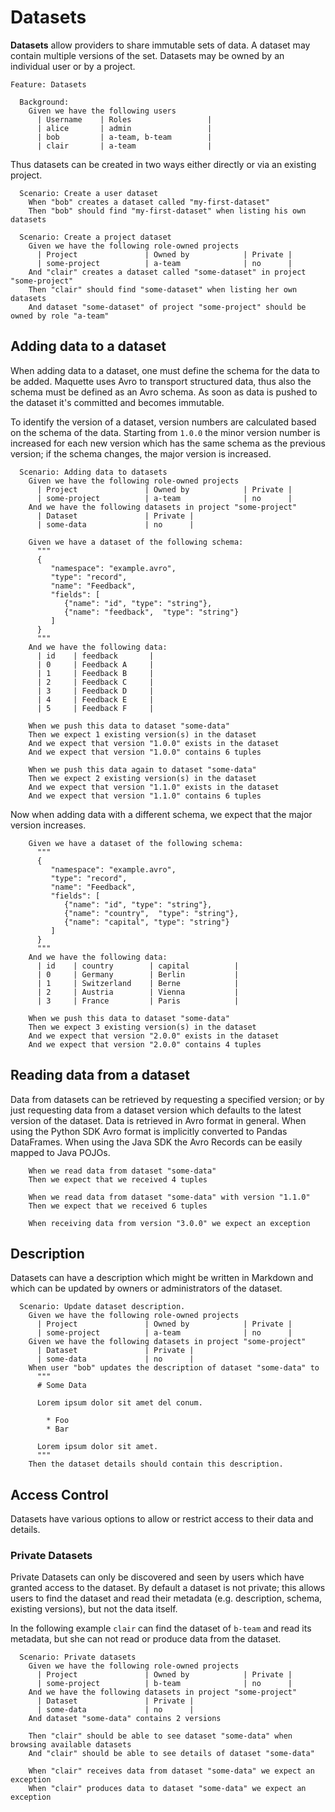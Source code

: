 # Datasets

**Datasets** allow providers to share immutable sets of data. A dataset may contain multiple versions of the set. Datasets may be owned by an individual user or by a project.

```gherkin
Feature: Datasets

  Background: 
    Given we have the following users
      | Username    | Roles                 |
      | alice       | admin                 |
      | bob         | a-team, b-team        |
      | clair       | a-team                |
```

Thus datasets can be created in two ways either directly or via an existing project.

```gherkin
  Scenario: Create a user dataset
    When "bob" creates a dataset called "my-first-dataset"
    Then "bob" should find "my-first-dataset" when listing his own datasets
    
  Scenario: Create a project dataset
    Given we have the following role-owned projects
      | Project               | Owned by            | Private |
      | some-project          | a-team              | no      |
    And "clair" creates a dataset called "some-dataset" in project "some-project"
    Then "clair" should find "some-dataset" when listing her own datasets
    And dataset "some-dataset" of project "some-project" should be owned by role "a-team"
```

## Adding data to a dataset

When adding data to a dataset, one must define the schema for the data to be added. Maquette uses Avro to transport structured data, thus also the schema must be defined as an Avro schema. As soon as data is pushed to the dataset it's committed and becomes immutable. 

To identify the version of a dataset, version numbers are calculated based on the schema of the data. Starting from `1.0.0` the minor version number is increased for each new version which has the same schema as the previous version; if the schema changes, the major version is increased.

```gherkin
  Scenario: Adding data to datasets
    Given we have the following role-owned projects
      | Project               | Owned by            | Private |
      | some-project          | a-team              | no      |
    And we have the following datasets in project "some-project"
      | Dataset               | Private |
      | some-data             | no      |
    
    Given we have a dataset of the following schema:
      """
      {
         "namespace": "example.avro",
         "type": "record",
         "name": "Feedback",
         "fields": [
            {"name": "id", "type": "string"},
            {"name": "feedback",  "type": "string"}
         ] 
      }
      """
    And we have the following data:
      | id    | feedback       |
      | 0     | Feedback A     |
      | 1     | Feedback B     |
      | 2     | Feedback C     |
      | 3     | Feedback D     |
      | 4     | Feedback E     |
      | 5     | Feedback F     |
    
    When we push this data to dataset "some-data"
    Then we expect 1 existing version(s) in the dataset
    And we expect that version "1.0.0" exists in the dataset
    And we expect that version "1.0.0" contains 6 tuples
    
    When we push this data again to dataset "some-data"
    Then we expect 2 existing version(s) in the dataset
    And we expect that version "1.1.0" exists in the dataset
    And we expect that version "1.1.0" contains 6 tuples
```

Now when adding data with a different schema, we expect that the major version increases.

```gherkin
    Given we have a dataset of the following schema:
      """
      {
         "namespace": "example.avro",
         "type": "record",
         "name": "Feedback",
         "fields": [
            {"name": "id", "type": "string"},
            {"name": "country",  "type": "string"},
            {"name": "capital", "type": "string"}
         ] 
      }
      """
    And we have the following data:
      | id    | country        | capital          |
      | 0     | Germany        | Berlin           |
      | 1     | Switzerland    | Berne            |
      | 2     | Austria        | Vienna           |
      | 3     | France         | Paris            |
      
    When we push this data to dataset "some-data"
    Then we expect 3 existing version(s) in the dataset
    And we expect that version "2.0.0" exists in the dataset
    And we expect that version "2.0.0" contains 4 tuples
```

## Reading data from a dataset

Data from datasets can be retrieved by requesting a specified version; or by just requesting data from a dataset version which defaults to the latest version of the dataset. Data is retrieved in Avro format in general. When using the Python SDK Avro format is implicitly converted to Pandas DataFrames. When using the Java SDK the Avro Records can be easily mapped to Java POJOs.

```gherkin
    When we read data from dataset "some-data"
    Then we expect that we received 4 tuples
    
    When we read data from dataset "some-data" with version "1.1.0"
    Then we expect that we received 6 tuples
    
    When receiving data from version "3.0.0" we expect an exception
```

## Description

Datasets can have a description which might be written in Markdown and which can be updated by owners or administrators of the dataset.

```gherkin
  Scenario: Update dataset description.
    Given we have the following role-owned projects
      | Project               | Owned by            | Private |
      | some-project          | a-team              | no      |
    Given we have the following datasets in project "some-project"
      | Dataset               | Private |
      | some-data             | no      |
    When user "bob" updates the description of dataset "some-data" to
      """
      # Some Data
      
      Lorem ipsum dolor sit amet del conum.
      
        * Foo
        * Bar
        
      Lorem ipsum dolor sit amet.
      """
    Then the dataset details should contain this description.
```

## Access Control

Datasets have various options to allow or restrict access to their data and details.

### Private Datasets

Private Datasets can only be discovered and seen by users which have granted access to the dataset. By default a dataset is not private; this allows users to find the dataset and read their metadata (e.g. description, schema, existing versions), but not the data itself.

In the following example `clair` can find the dataset of `b-team` and read its metadata, but she can not read or produce data from the dataset.

```gherkin
  Scenario: Private datasets
    Given we have the following role-owned projects
      | Project               | Owned by            | Private |
      | some-project          | b-team              | no      |
    And we have the following datasets in project "some-project"
      | Dataset               | Private |
      | some-data             | no      |
    And dataset "some-data" contains 2 versions
      
    Then "clair" should be able to see dataset "some-data" when browsing available datasets
    And "clair" should be able to see details of dataset "some-data"
    
    When "clair" receives data from dataset "some-data" we expect an exception
    When "clair" produces data to dataset "some-data" we expect an exception
```